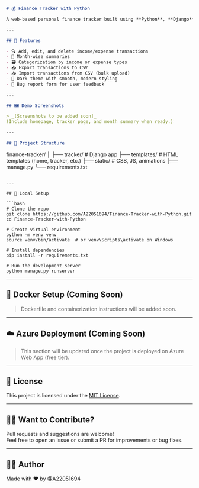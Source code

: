 
```md
# 💰 Finance Tracker with Python

A web-based personal finance tracker built using **Python**, **Django**, and **Vanilla CSS/JS**, with a clean UI, month-wise summaries, and CSV import/export features.

---

## 🚀 Features

- 🔍 Add, edit, and delete income/expense transactions
- 📅 Month-wise summaries
- 🗃️ Categorization by income or expense types
- 📤 Export transactions to CSV
- 📥 Import transactions from CSV (bulk upload)
- 💅 Dark theme with smooth, modern styling
- 🔧 Bug report form for user feedback

---

## 🖼️ Demo Screenshots

> _[Screenshots to be added soon]_  
(Include homepage, tracker page, and month summary when ready.)

---

## 📂 Project Structure

```
finance-tracker/
│
├── tracker/              # Django app
├── templates/            # HTML templates (home, tracker, etc.)
├── static/               # CSS, JS, animations
├── manage.py
└── requirements.txt
```

---

## 🧪 Local Setup

```bash
# Clone the repo
git clone https://github.com/A22051694/Finance-Tracker-with-Python.git
cd Finance-Tracker-with-Python

# Create virtual environment
python -m venv venv
source venv/bin/activate  # or venv\Scripts\activate on Windows

# Install dependencies
pip install -r requirements.txt

# Run the development server
python manage.py runserver
```

---

## 🐳 Docker Setup (Coming Soon)

> Dockerfile and containerization instructions will be added soon.

---

## ☁️ Azure Deployment (Coming Soon)

> This section will be updated once the project is deployed on Azure Web App (free tier).

---

## 📜 License

This project is licensed under the [MIT License](LICENSE).

---

## 🙋‍♀️ Want to Contribute?

Pull requests and suggestions are welcome!  
Feel free to open an issue or submit a PR for improvements or bug fixes.

---

## 👨‍💻 Author

Made with ❤️ by [@A22051694](https://github.com/A22051694)
```

